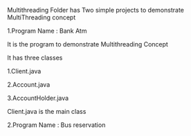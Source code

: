 Multithreading Folder has Two simple projects to demonstrate MultiThreading concept

1.Program Name : Bank Atm

It is the program to demonstrate Multithreading Concept

It has three classes

1.Client.java

2.Account.java

3.AccountHolder.java

Client.java is the main class

2.Program Name : Bus reservation

